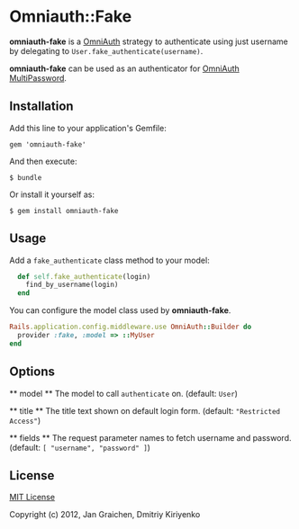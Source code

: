 # Omniauth::Fake

**omniauth-fake** is a [OmniAuth](https://github.com/intridea/omniauth)
strategy to authenticate using just username
by delegating to `User.fake_authenticate(username)`.

**omniauth-fake** can be used as an authenticator for
[OmniAuth MultiPassword](https://github.com/jgraichen/omniauth-multipassword).

## Installation

Add this line to your application's Gemfile:

    gem 'omniauth-fake'

And then execute:

    $ bundle

Or install it yourself as:

    $ gem install omniauth-fake

## Usage

Add a `fake_authenticate` class method to your model:

```ruby
  def self.fake_authenticate(login)
    find_by_username(login)
  end
```

You can configure the model class used by **omniauth-fake**.

```ruby
Rails.application.config.middleware.use OmniAuth::Builder do
  provider :fake, :model => ::MyUser
end
```

## Options

** model **
The model to call `authenticate` on.
(default: `User`)

** title **
The title text shown on default login form.
(default: `"Restricted Access"`)

** fields **
The request parameter names to fetch username and password.
(default: `[ "username", "password" ]`)


## License

[MIT License](http://www.opensource.org/licenses/mit-license.php)

Copyright (c) 2012, Jan Graichen, Dmitriy Kiriyenko
